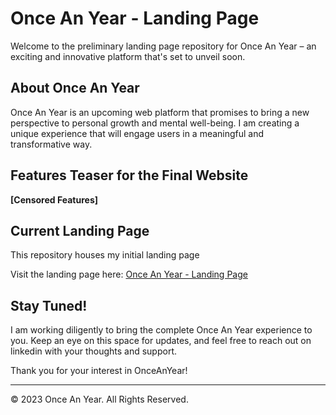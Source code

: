 # Once An Year - Landing Page

Welcome to the preliminary landing page repository for Once An Year – an exciting and innovative platform that's set to unveil soon.

## About Once An Year
Once An Year is an upcoming web platform that promises to bring a new perspective to personal growth and mental well-being. I am creating a unique experience that will engage users in a meaningful and transformative way.

## Features Teaser for the Final Website
 **[Censored Features]**
 
## Current Landing Page
This repository houses my initial landing page

Visit the landing page here: [Once An Year - Landing Page](https://www.onceanyear.com)

## Stay Tuned!
I am working diligently to bring the complete Once An Year experience to you. Keep an eye on this space for updates, and feel free to reach out on linkedin with your thoughts and support.

Thank you for your interest in OnceAnYear!

---

© 2023 Once An Year. All Rights Reserved.
